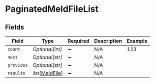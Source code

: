 # PaginatedMeldFileList


## Fields

| Field                                             | Type                                              | Required                                          | Description                                       | Example                                           |
| ------------------------------------------------- | ------------------------------------------------- | ------------------------------------------------- | ------------------------------------------------- | ------------------------------------------------- |
| `count`                                           | *Optional[int]*                                   | :heavy_minus_sign:                                | N/A                                               | 123                                               |
| `next`                                            | *Optional[str]*                                   | :heavy_minus_sign:                                | N/A                                               |                                                   |
| `previous`                                        | *Optional[str]*                                   | :heavy_minus_sign:                                | N/A                                               |                                                   |
| `results`                                         | list[[MeldFile](../../models/shared/meldfile.md)] | :heavy_minus_sign:                                | N/A                                               |                                                   |